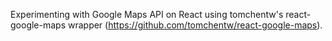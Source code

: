 Experimenting with Google Maps API on React using tomchentw's react-google-maps wrapper (https://github.com/tomchentw/react-google-maps).


